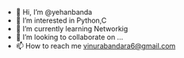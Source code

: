 - 👋 Hi, I’m @yehanbanda
- 👀 I’m interested in Python,C
- 🌱 I’m currently learning Networkig
- 💞️ I’m looking to collaborate on ...
- 📫 How to reach me vinurabandara6@gmail.com

<!---
yehanbanda/yehanbanda is a ✨ special ✨ repository because its `README.md` (this file) appears on your GitHub profile.
You can click the Preview link to take a look at your changes.
--->
